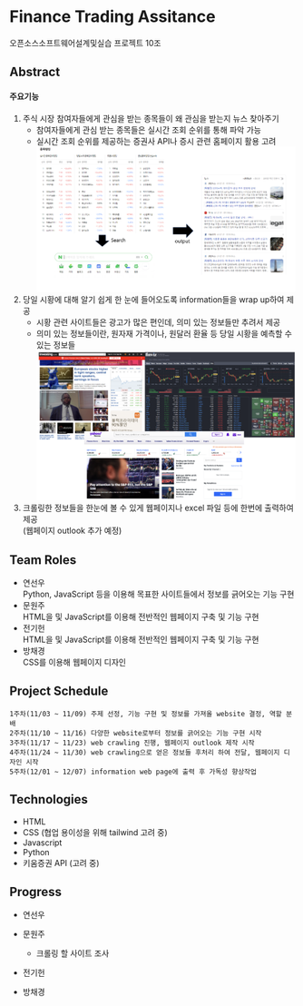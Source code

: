# Finance Trading Assitance
오픈소스소프트웨어설계및실습 프로젝트 10조
## Abstract
#### 주요기능
1. 주식 시장 참여자들에게 관심을 받는 종목들이 왜 관심을 받는지 뉴스 찾아주기<br>
   - 참여자들에게 관심 받는 종목들은 실시간 조회 순위를 통해 파악 가능
   - 실시간 조회 순위를 제공하는 증권사 API나 증시 관련 홈페이지 활용 고려
    ![project abstract1](image.png)<br>
2. 당일 시황에 대해 알기 쉽게 한 눈에 들어오도록 information들을 wrap up하여 제공 <br>
    - 시황 관련 사이트들은 광고가 많은 편인데, 의미 있는 정보들만 추려서 제공
    - 의미 있는 정보들이란, 원자재 가격이나, 원달러 환율 등 당일 시황을 예측할 수 있는 정보들
    ![Alt text](image-2.png)
3. 크롤링한 정보들을 한눈에 볼 수 있게 웹페이지나 excel 파일 등에 한번에 출력하여 제공 <br>
    (웹페이지 outlook 추가 예정)


## Team Roles
- 연선우<br>
    Python, JavaScript 등을 이용해 목표한 사이트들에서 정보를 긁어오는 기능 구현
- 문원주<br>
    HTML을 및 JavaScript를 이용해 전반적인 웹페이지 구축 및 기능 구현
- 전기헌<br>
    HTML을 및 JavaScript를 이용해 전반적인 웹페이지 구축 및 기능 구현
- 방채경<br>
    CSS를 이용해 웹페이지 디자인

## Project Schedule
```
1주차(11/03 ~ 11/09) 주제 선정, 기능 구현 및 정보를 가져올 website 결정, 역할 분배
2주차(11/10 ~ 11/16) 다양한 website로부터 정보를 긁어오는 기능 구현 시작
3주차(11/17 ~ 11/23) web crawling 진행, 웹페이지 outlook 제작 시작
4주차(11/24 ~ 11/30) web crawling으로 얻은 정보들 후처리 하여 전달, 웹페이지 디자인 시작
5주차(12/01 ~ 12/07) information web page에 출력 후 가독성 향상작업
```

## Technologies
- HTML
- CSS (협업 용이성을 위해 tailwind 고려 중)
- Javascript
- Python
- 키움증권 API (고려 중)

## Progress
- 연선우<br>
        
- 문원주<br>
    - 크롤링 할 사이트 조사
- 전기헌<br>

- 방채경<br>

